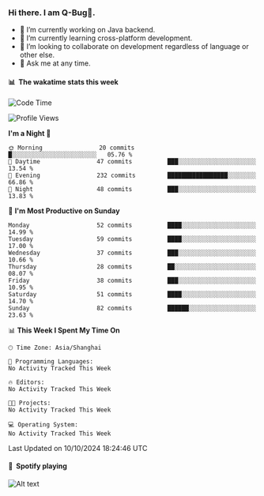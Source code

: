 ### Hi there. I am Q-Bug🐞.

- 🔭 I’m currently working on Java backend.
- 🌱 I’m currently learning cross-platform development.
- 👯 I’m looking to collaborate on development regardless of language or other else.
- 💬 Ask me at any time.

#### 📊 &nbsp;**The wakatime stats this week**  
<!--START_SECTION:waka-->
![Code Time](http://img.shields.io/badge/Code%20Time-168%20hrs%209%20mins-blue)

![Profile Views](http://img.shields.io/badge/Profile%20Views-8-blue)

**I'm a Night 🦉** 

```text
🌞 Morning                20 commits          █░░░░░░░░░░░░░░░░░░░░░░░░   05.76 % 
🌆 Daytime                47 commits          ███░░░░░░░░░░░░░░░░░░░░░░   13.54 % 
🌃 Evening                232 commits         █████████████████░░░░░░░░   66.86 % 
🌙 Night                  48 commits          ███░░░░░░░░░░░░░░░░░░░░░░   13.83 % 
```
📅 **I'm Most Productive on Sunday** 

```text
Monday                   52 commits          ████░░░░░░░░░░░░░░░░░░░░░   14.99 % 
Tuesday                  59 commits          ████░░░░░░░░░░░░░░░░░░░░░   17.00 % 
Wednesday                37 commits          ███░░░░░░░░░░░░░░░░░░░░░░   10.66 % 
Thursday                 28 commits          ██░░░░░░░░░░░░░░░░░░░░░░░   08.07 % 
Friday                   38 commits          ███░░░░░░░░░░░░░░░░░░░░░░   10.95 % 
Saturday                 51 commits          ████░░░░░░░░░░░░░░░░░░░░░   14.70 % 
Sunday                   82 commits          ██████░░░░░░░░░░░░░░░░░░░   23.63 % 
```


📊 **This Week I Spent My Time On** 

```text
🕑︎ Time Zone: Asia/Shanghai

💬 Programming Languages: 
No Activity Tracked This Week

🔥 Editors: 
No Activity Tracked This Week

🐱‍💻 Projects: 
No Activity Tracked This Week

💻 Operating System: 
No Activity Tracked This Week
```


 Last Updated on 10/10/2024 18:24:46 UTC
<!--END_SECTION:waka-->

#### 🎵 &nbsp;**Spotify playing**  
![Alt text](https://spotify-recently-played-readme.vercel.app/api?user=e5y1o4x7kdt9kf2blu4wvmb4s&unique={true|1|on|yes})
